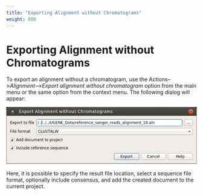 ```yaml
---
title: "Exporting Alignment without Chromatograms"
weight: 800
---
```


# Exporting Alignment without Chromatograms

To export an alignment without a chromatogram, use the Actions–>_Alignment_–>_Export alignment without chromatogram_ option from the main menu or the same option from the context menu. The following dialog will appear:

![](/images/65929791/65929792.png)

Here, it is possible to specify the result file location, select a sequence file format, optionally include consensus, and add the created document to the current project.